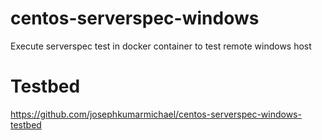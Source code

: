 # centos-serverspec-windows

Execute serverspec test in docker container to test remote windows host

# Testbed

https://github.com/josephkumarmichael/centos-serverspec-windows-testbed

